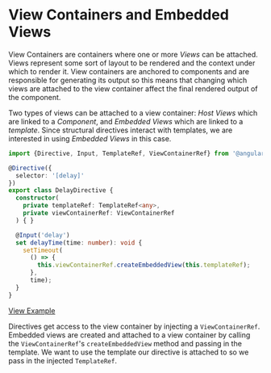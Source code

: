 # View Containers and Embedded Views

View Containers are containers where one or more *Views* can be attached. Views represent some sort of layout to be rendered and the context under which to render it. View containers are anchored to components and are responsible for generating its output so this means that changing which views are attached to the view container affect the final rendered output of the component.

Two types of views can be attached to a view container: *Host Views* which are linked to a *Component*, and *Embedded Views* which are linked to a *template*. Since structural directives interact with templates, we are interested in using *Embedded Views* in this case.

```typescript
import {Directive, Input, TemplateRef, ViewContainerRef} from '@angular/core';

@Directive({
  selector: '[delay]'
})
export class DelayDirective {
  constructor(
    private templateRef: TemplateRef<any>,
    private viewContainerRef: ViewContainerRef
  ) { }

  @Input('delay')
  set delayTime(time: number): void {
    setTimeout(
      () => {
        this.viewContainerRef.createEmbeddedView(this.templateRef);
      },
      time);
  }
}
```
[View Example](https://plnkr.co/edit/yjWcUE7zJgoUPc9NJR0n?p=preview)

Directives get access to the view container by injecting a `ViewContainerRef`. Embedded views are created and attached to a view container by calling the `ViewContainerRef`'s `createEmbeddedView` method and passing in the template. We want to use the template our directive is attached to so we pass in the injected `TemplateRef`.
